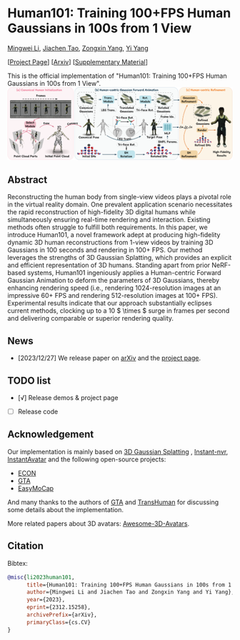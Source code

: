 # Human101: Training 100+FPS Human Gaussians in 100s from 1 View
[Mingwei Li](https://github.com/longxiang-ai), [Jiachen Tao](https://github.com/tlxhlll), [Zongxin Yang](https://z-x-yang.github.io), [Yi Yang](https://scholar.google.com/citations?user=RMSuNFwAAAAJ)

[[Project Page](https://tlxhlll.github.io/Human101-projectpage/)] [[Arxiv](https://arxiv.org/abs/2312.15258)] [[Supplementary Material](https://arxiv.org/abs/2312.15258)]

This is the official implementation of "Human101: Training 100+FPS Human Gaussians in 100s from 1 View".
![pipeline](./assets/pipeline.png)

## Abstract

Reconstructing the human body from single-view videos plays a pivotal role in the virtual reality domain. One prevalent application scenario necessitates the rapid reconstruction of high-fidelity 3D digital humans while simultaneously ensuring real-time rendering and interaction. Existing methods often struggle to fulfill both requirements. In this paper, we introduce Human101, a novel framework adept at producing high-fidelity dynamic 3D human reconstructions from 1-view videos by training 3D Gaussians in 100 seconds and rendering in 100+ FPS. Our method leverages the strengths of 3D Gaussian Splatting, which provides an explicit and efficient representation of 3D humans. Standing apart from prior NeRF-based systems, Human101 ingeniously applies a Human-centric Forward Gaussian Animation to deform the parameters of 3D Gaussians, thereby enhancing rendering speed (i.e., rendering 1024-resolution images at an impressive 60+ FPS and rendering 512-resolution images at 100+ FPS). Experimental results indicate that our approach substantially eclipses current methods, clocking up to a 10 $ \times $ surge in frames per second and delivering comparable or superior rendering quality.

## News

- [2023/12/27] We release paper on [arXiv](https://arxiv.org/abs/2312.15258) and the [project page](https://tlxhlll.github.io/Human101-projectpage/).

## TODO list

- [√] Release demos & project page
- [ ] Release code

## Acknowledgement

Our implementation is mainly based on [3D Gaussian Splatting](https://github.com/graphdeco-inria/gaussian-splatting) , [Instant-nvr](https://github.com/zju3dv/instant-nvr), [InstantAvatar](https://github.com/tijiang13/InstantAvatar)
and the following open-source projects:

- [ECON](https://github.com/YuliangXiu/ECON)
- [GTA](https://github.com/River-Zhang/GTA)
- [EasyMoCap](https://github.com/zju3dv/EasyMocap/)

And many thanks to the authors of [GTA](https://github.com/River-Zhang/GTA) and [TransHuman](https://github.com/pansanity666/TransHuman) for discussing some details about the implementation.

More related papers about 3D avatars: [Awesome-3D-Avatars](https://github.com/pansanity666/Awesome-Avatars).

## Citation

Bibtex:

```bibtex
@misc{li2023human101,
      title={Human101: Training 100+FPS Human Gaussians in 100s from 1 View},
      author={Mingwei Li and Jiachen Tao and Zongxin Yang and Yi Yang},
      year={2023},
      eprint={2312.15258},
      archivePrefix={arXiv},
      primaryClass={cs.CV}
}
```
